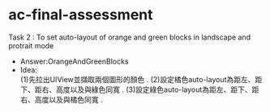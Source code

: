 # ac-final-assessment

Task 2 : To set auto-layout of orange and green blocks in landscape and protrait mode

* Answer:OrangeAndGreenBlocks
* Idea:   
(1)先拉出UIView並擷取兩個圖形的顏色 . 
(2)設定橘色auto-layout為距左、距下、距右、高度以及與綠色同寬 . 
(3)設定綠色auto-layout為距左、距下、距右、高度以及與橘色同寬 . 

